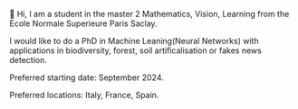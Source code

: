 👋 Hi, I am a student in the master 2 Mathematics, Vision, Learning from the Ecole Normale Superieure Paris Saclay. 

I would like to do a PhD in Machine Leaning(Neural Networks) with applications in biodiversity, forest, soil artificalisation or fakes news detection.  

Preferred starting date: September 2024.  

Preferred locations: Italy, France, Spain. 
